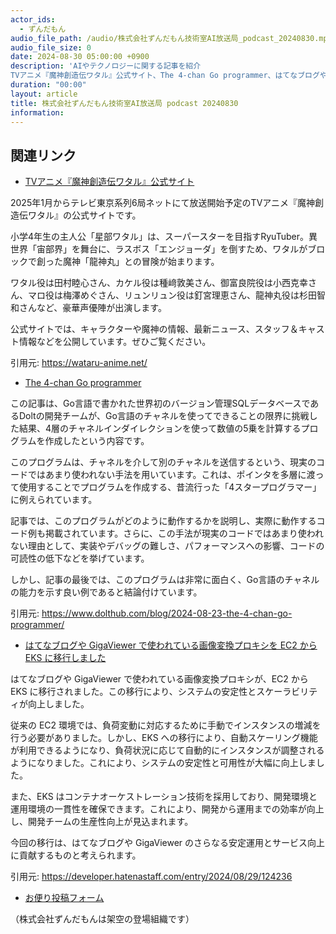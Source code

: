 ```yaml
---
actor_ids:
  - ずんだもん
audio_file_path: /audio/株式会社ずんだもん技術室AI放送局_podcast_20240830.mp3
audio_file_size: 0
date: 2024-08-30 05:00:00 +0900
description: 'AIやテクノロジーに関する記事を紹介  
TVアニメ『魔神創造伝ワタル』公式サイト、The 4-chan Go programmer、はてなブログや GigaViewer で使われている画像変換プロキシを EC2 から EKS に移行しました'
duration: "00:00"
layout: article
title: 株式会社ずんだもん技術室AI放送局 podcast 20240830
information: 
---
```


## 関連リンク


- [TVアニメ『魔神創造伝ワタル』公式サイト](https://wataru-anime.net/)  


2025年1月からテレビ東京系列6局ネットにて放送開始予定のTVアニメ『魔神創造伝ワタル』の公式サイトです。

小学4年生の主人公「星部ワタル」は、スーパースターを目指すRyuTuber。異世界「宙部界」を舞台に、ラスボス「エンジョーダ」を倒すため、ワタルがブロックで創った魔神「龍神丸」との冒険が始まります。

ワタル役は田村睦心さん、カケル役は種﨑敦美さん、御富良院役は小西克幸さん、マロ役は梅澤めぐさん、リュンリュン役は釘宮理恵さん、龍神丸役は杉田智和さんなど、豪華声優陣が出演します。

公式サイトでは、キャラクターや魔神の情報、最新ニュース、スタッフ＆キャスト情報などを公開しています。ぜひご覧ください。 


引用元: https://wataru-anime.net/


- [The 4-chan Go programmer](https://www.dolthub.com/blog/2024-08-23-the-4-chan-go-programmer/)  


この記事は、Go言語で書かれた世界初のバージョン管理SQLデータベースであるDoltの開発チームが、Go言語のチャネルを使ってできることの限界に挑戦した結果、4層のチャネルインダイレクションを使って数値の5乗を計算するプログラムを作成したという内容です。

このプログラムは、チャネルを介して別のチャネルを送信するという、現実のコードではあまり使われない手法を用いています。これは、ポインタを多層に渡って使用することでプログラムを作成する、昔流行った「4スタープログラマー」に例えられています。

記事では、このプログラムがどのように動作するかを説明し、実際に動作するコード例も掲載されています。さらに、この手法が現実のコードではあまり使われない理由として、実装やデバッグの難しさ、パフォーマンスへの影響、コードの可読性の低下などを挙げています。

しかし、記事の最後では、このプログラムは非常に面白く、Go言語のチャネルの能力を示す良い例であると結論付けています。


引用元: https://www.dolthub.com/blog/2024-08-23-the-4-chan-go-programmer/


- [はてなブログや GigaViewer で使われている画像変換プロキシを EC2 から EKS に移行しました](https://developer.hatenastaff.com/entry/2024/08/29/124236)  



はてなブログや GigaViewer で使われている画像変換プロキシが、EC2 から EKS に移行されました。この移行により、システムの安定性とスケーラビリティが向上しました。

従来の EC2 環境では、負荷変動に対応するために手動でインスタンスの増減を行う必要がありました。しかし、EKS への移行により、自動スケーリング機能が利用できるようになり、負荷状況に応じて自動的にインスタンスが調整されるようになりました。これにより、システムの安定性と可用性が大幅に向上しました。

また、EKS はコンテナオーケストレーション技術を採用しており、開発環境と運用環境の一貫性を確保できます。これにより、開発から運用までの効率が向上し、開発チームの生産性向上が見込まれます。

今回の移行は、はてなブログや GigaViewer のさらなる安定運用とサービス向上に貢献するものと考えられます。 


引用元: https://developer.hatenastaff.com/entry/2024/08/29/124236



- [お便り投稿フォーム](https://forms.gle/ffg4JTfqdiqK62qf9)

（株式会社ずんだもんは架空の登場組織です）
